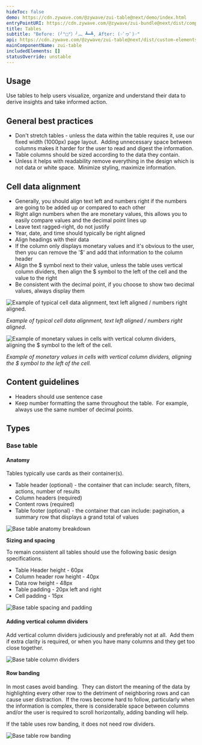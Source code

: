 ```yaml
---
hideToc: false
demo: https://cdn.zywave.com/@zywave/zui-table@next/demo/index.html
entryPointURI: https://cdn.zywave.com/@zywave/zui-bundle@next/dist/components/table.js
title: Tables
subtitle: "Before: (╯°□°）╯︵ ┻━┻, After: (☞ﾟヮﾟ)☞"
api: https://cdn.zywave.com/@zywave/zui-table@next/dist/custom-elements.json
mainComponentName: zui-table
includedElements: []
statusOverride: unstable
---
```

## Usage

Use tables to help users visualize, organize and understand their data to derive insights and take informed action.  

## General best practices

* Don't stretch tables - unless the data within the table requires it, use our fixed width (1000px) page layout.  Adding unnecessary space between columns makes it harder for the user to read and digest the information.
* Table columns should be sized according to the data they contain.
* Unless it helps with readability remove everything in the design which is not data or white space.  Minimize styling, maximize information.

## Cell data alignment

* Generally, you should align text left and numbers right if the numbers are going to be added up or compared to each other
* Right align numbers when the are monetary values, this allows you to easily compare values and the decimal point lines up
* Leave text ragged-right, do not justify
* Year, date, and time should typically be right aligned
* Align headings with their data
* If the column only displays monetary values and it's obvious to the user, then you can remove the '$' and add that information to the column header
* Align the $ symbol next to their value, unless the table uses vertical column dividers, then align the $ symbol to the left of the cell and the value to the right 
* Be consistent with the decimal point, if you choose to show two decimal values, always display them

![Example of typical cell data alignment, text left aligned / numbers right aligned.](/images/alignment-normal.png "Example of typical cell data alignment, text left aligned / numbers right aligned.")

*Example of typical cell data alignment, text left aligned / numbers right aligned.*

![Example of monetary values in cells with vertical column dividers, aligning the $ symbol to the left of the cell.](/images/alignment.png "Example of monetary values in cells with vertical column dividers, aligning the $ symbol to the left of the cell.")

*Example of monetary values in cells with vertical column dividers, aligning the $ symbol to the left of the cell.*

## Content guidelines

* Headers should use sentence case
* Keep number formatting the same throughout the table.  For example, always use the same number of decimal points. 

## Types

### Base table

#### Anatomy

Tables typically use cards as their container(s).

* Table header (optional) - the container that can include: search, filters, actions, number of results
* Column headers (required) 
* Content rows (required) 
* Table footer (optional) - the container that can include: pagination, a summary row that displays a grand total of values

![Base table anatomy breakdown](/images/base-table-anatomy.png "Base table anatomy breakdown")

**Sizing and spacing**

To remain consistent all tables should use the following basic design specifications.

* Table Header height - 60px
* Column header row height - 40px
* Data row height - 48px
* Table padding - 20px left and right
* Cell padding - 15px

![Base table spacing and padding](/images/base-table-spacing-padding.png "Base table spacing and padding")

#### Adding vertical column dividers

Add vertical column dividers judiciously and preferably not at all.  Add them if extra clarity is required, or when you have many columns and they get too close together.

![Base table column dividers](/images/column-dividers.png "Base table column dividers")

#### Row banding

In most cases avoid banding.  They can distort the meaning of the data by highlighting every other row to the detriment of neighboring rows and can cause user distraction.  If the rows become hard to follow, particularly when the information is complex, there is considerable space between columns and/or the user is required to scroll horizontally, adding banding will help. 

If the table uses row banding, it does not need row dividers.

![Base table row banding](/images/row-banding.png "Base table row banding")